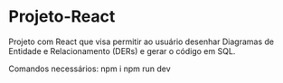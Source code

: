 # Projeto-React
Projeto com React que visa permitir ao usuário desenhar Diagramas de Entidade e Relacionamento (DERs) e gerar o código em SQL.

Comandos necessários:
npm i
npm run dev
